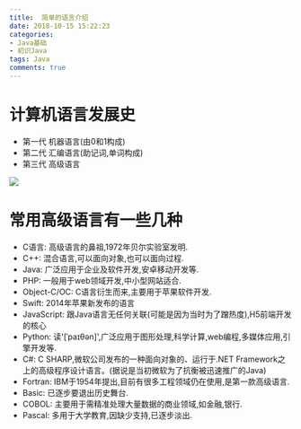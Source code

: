 ```yaml
---
title:  简单的语言介绍
date: 2018-10-15 15:22:23
categories: 
- Java基础
- 初识Java
tags: Java
comments: true
---
```

# 计算机语言发展史
- 第一代 机器语言(由0和1构成)
- 第二代 汇编语言(助记词,单词构成)
- 第三代 高级语言

<!-- more -->

![](https://javabasics-1257838768.cos.ap-beijing.myqcloud.com/%E5%88%9D%E8%AF%86Java/%E7%AE%80%E5%8D%95%E7%9A%84%E8%AF%AD%E8%A8%80%E4%BB%8B%E7%BB%8D/%E8%AF%AD%E8%A8%80%E5%8F%91%E5%B1%95.png)
<br>
# 常用高级语言有一些几种
- C语言: 高级语言的鼻祖,1972年贝尔实验室发明.
- C++: 混合语言,可以面向对象,也可以面向过程.
- Java: 广泛应用于企业及软件开发,安卓移动开发等.
- PHP: 一般用于web领域开发,中小型网站适合.
- Object-C/OC: C语言衍生而来,主要用于苹果软件开发.
- Swift: 2014年苹果新发布的语言
- JavaScript: 跟Java语言无任何关联(可能是因为当时为了蹭热度),H5前端开发的核心
- Python: 读'[ˈpaɪθən]',广泛应用于图形处理,科学计算,web编程,多媒体应用,引擎开发等.
- C#: C SHARP,微软公司发布的一种面向对象的、运行于.NET Framework之上的高级程序设计语言。(据说是当初微软为了抗衡被迅速推广的Java)
- Fortran: IBM于1954年提出,目前有很多工程领域仍在使用,是第一款高级语言.
- Basic: 已逐步要退出历史舞台.
- COBOL: 主要用于需精准处理大量数据的商业领域,如金融,银行.
- Pascal: 多用于大学教育,因缺少支持,已逐步淡出.